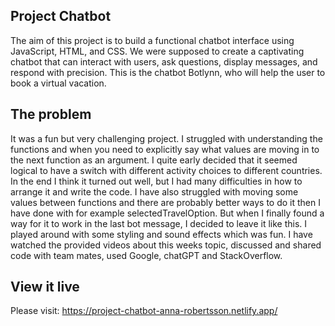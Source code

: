 ## Project Chatbot

The aim of this project is to build a functional chatbot interface using JavaScript, HTML, and CSS. We were supposed to create a captivating chatbot that can interact with users, ask questions, display messages, and respond with precision. This is the chatbot Botlynn, who will help the user to book a virtual vacation.

## The problem

It was a fun but very challenging project. I struggled with understanding the functions and when you need to explicitly say what values are moving in to the next function as an argument. I quite early decided that it seemed logical to have a switch with different activity choices to different countries. In the end I think it turned out well, but I had many difficulties in how to arrange it and write the code. I have also struggled with moving some values between functions and there are probably better ways to do it then I have done with for example selectedTravelOption. But when I finally found a way for it to work in the last bot message, I decided to leave it like this. I played around with some styling and sound effects which was fun.
I have watched the provided videos about this weeks topic, discussed and shared code with team mates, used Google, chatGPT and StackOverflow.

## View it live

Please visit: https://project-chatbot-anna-robertsson.netlify.app/
